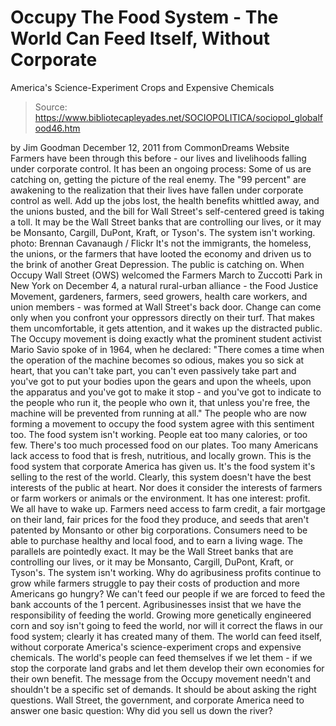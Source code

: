 # Occupy The Food System - The World Can Feed Itself, Without Corporate 
America's Science-Experiment Crops and Expensive Chemicals

> Source: https://www.bibliotecapleyades.net/SOCIOPOLITICA/sociopol_globalfood46.htm

by Jim Goodman
December 12, 2011
from
CommonDreams Website
Farmers have been through this before - our lives and livelihoods falling
under corporate control.
It has been an ongoing process:
Some of us are catching on, getting the picture
of the real enemy.
The "99 percent" are awakening to the realization that their lives have
fallen under corporate control as well. Add up the jobs lost, the health
benefits whittled away, and the unions busted, and the bill for Wall
Street's self-centered greed is taking a toll.
It may be the Wall Street
banks that are controlling our lives,
or it may be
Monsanto, Cargill,
DuPont, Kraft, or
Tyson's.
The system isn't working.
photo: Brennan Cavanaugh /
Flickr
It's not the immigrants, the homeless, the
unions, or the farmers that have looted the economy and driven us to the
brink of another Great Depression. The public is catching on.
When Occupy Wall Street (OWS) welcomed the Farmers March to
Zuccotti Park in New York on December 4, a natural rural-urban alliance -
the Food Justice Movement, gardeners, farmers, seed growers, health care
workers, and union members - was formed at Wall Street's back door.
Change can come only when you confront your oppressors directly on their
turf. That makes them uncomfortable, it gets attention, and it wakes up the
distracted public.
The Occupy movement is doing exactly what the prominent student
activist
Mario Savio spoke of in 1964, when he declared:
"There comes a time when the operation of
the machine becomes so odious, makes you so sick at heart, that you
can't take part, you can't even passively take part and you've got to
put your bodies upon the gears and upon the wheels, upon the apparatus
and you've got to make it stop - and you've got to indicate to the
people who run it, the people who own it, that unless you're free, the
machine will be prevented from running at all."
The people who are now forming a movement to
occupy the food system agree with this sentiment too.
The food system isn't working. People eat too many calories, or too few.
There's too much processed food on our plates. Too many Americans lack
access to food that is fresh, nutritious, and locally grown. This is the
food system that corporate America has given us. It's the food system it's
selling to the rest of the world.
Clearly, this system doesn't have the best interests of the public at heart.
Nor does it consider the interests of farmers or farm workers or animals or
the environment. It has one interest: profit.
We all have to wake up.
Farmers need access to farm credit, a fair mortgage on their land, fair
prices for the food they produce, and seeds that aren't patented by Monsanto
or other big corporations. Consumers need to be able to purchase healthy and
local food, and to earn a living wage.
The parallels are pointedly exact. It may be the Wall Street banks that are
controlling our lives, or it may be Monsanto, Cargill, DuPont, Kraft, or
Tyson's. The system isn't working.
Why do agribusiness profits continue to grow while farmers struggle to pay
their costs of production and more Americans go hungry? We can't feed our
people if we are forced to feed the bank accounts of the 1 percent.
Agribusinesses insist that we have the responsibility of feeding the world.
Growing more
genetically engineered corn and soy isn't
going to feed the world, nor will it correct the flaws in our food system;
clearly it has created many of them.
The world can feed itself, without corporate America's science-experiment
crops and expensive chemicals. The world's people can feed themselves if we
let them - if we stop the corporate land grabs and let them develop their
own economies for their own benefit.
The message from the Occupy movement needn't and shouldn't be a
specific set of demands. It should be about asking the right questions.
Wall Street, the government, and corporate America need to answer one basic
question:
Why did you sell us down the
river?
